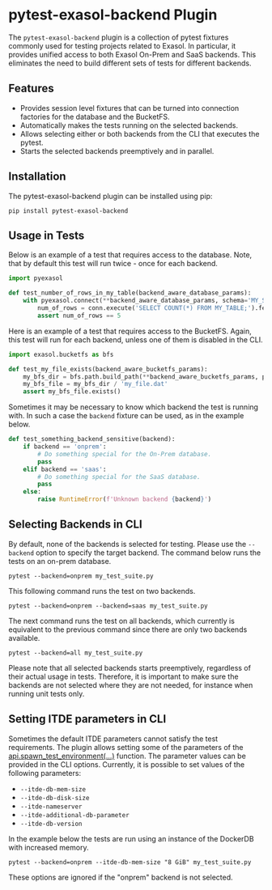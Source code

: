 # pytest-exasol-backend Plugin

The `pytest-exasol-backend` plugin is a collection of pytest fixtures commonly used for testing
projects related to Exasol. In particular, it provides unified access to both Exasol On-Prem and
SaaS backends. This eliminates the need to build different sets of tests for different backends.

## Features

* Provides session level fixtures that can be turned into connection factories for the database and the BucketFS.
* Automatically makes the tests running on the selected backends.
* Allows selecting either or both backends from the CLI that executes the pytest.
* Starts the selected backends preemptively and in parallel.

## Installation

The pytest-exasol-backend plugin can be installed using pip:

```shell
pip install pytest-exasol-backend
```

## Usage in Tests

Below is an example of a test that requires access to the database. Note, that by default
this test will run twice - once for each backend.

```python
import pyexasol

def test_number_of_rows_in_my_table(backend_aware_database_params):
    with pyexasol.connect(**backend_aware_database_params, schema='MY_SCHEMA') as conn:
        num_of_rows = conn.execute('SELECT COUNT(*) FROM MY_TABLE;').fetchval()
        assert num_of_rows == 5
```

Here is an example of a test that requires access to the BucketFS. Again, this test will
run for each backend, unless one of them is disabled in the CLI.

```python
import exasol.bucketfs as bfs

def test_my_file_exists(backend_aware_bucketfs_params):
    my_bfs_dir = bfs.path.build_path(**backend_aware_bucketfs_params, path='MY_BFS_PATH')
    my_bfs_file = my_bfs_dir / 'my_file.dat'
    assert my_bfs_file.exists()
```

Sometimes it may be necessary to know which backend the test is running with. In such
a case the `backend` fixture can be used, as in the example below.

```python
def test_something_backend_sensitive(backend):
    if backend == 'onprem':
        # Do something special for the On-Prem database.
        pass
    elif backend == 'saas':
        # Do something special for the SaaS database.
        pass
    else:
        raise RuntimeError(f'Unknown backend {backend}')
```

## Selecting Backends in CLI

By default, none of the backends is selected for testing. Please use the `--backend` option to specify the target backend.
The command below runs the tests on an on-prem database.

```shell
pytest --backend=onprem my_test_suite.py
```

This following command runs the test on two backends.

```shell
pytest --backend=onprem --backend=saas my_test_suite.py
```

The next command runs the test on all backends, which currently is equivalent to the previous command since there
are only two backends available.

```shell
pytest --backend=all my_test_suite.py
```

Please note that all selected backends starts preemptively, regardless of their actual usage in tests.
Therefore, it is important to make sure the backends are not selected where they are not needed,
for instance when running unit tests only.

## Setting ITDE parameters in CLI

Sometimes the default ITDE parameters cannot satisfy the test requirements. The plugin allows setting
some of the parameters of the [api.spawn_test_environment(...)](https://github.com/exasol/integration-test-docker-environment/blob/92cc67b8f9ab78c52106c1c4ba19fe64811bcb2c/exasol_integration_test_docker_environment/lib/api/spawn_test_environment.py#L35)
function. The parameter values can be provided in the CLI options. Currently, it is possible to set values of the following parameters:
 - `--itde-db-mem-size`
 - `--itde-db-disk-size`
 - `--itde-nameserver`
 - `--itde-additional-db-parameter`
 - `--itde-db-version`

In the example below the tests are run using an instance of the DockerDB with increased memory.

```shell
pytest --backend=onprem --itde-db-mem-size "8 GiB" my_test_suite.py
```

These options are ignored if the "onprem" backend is not selected.
